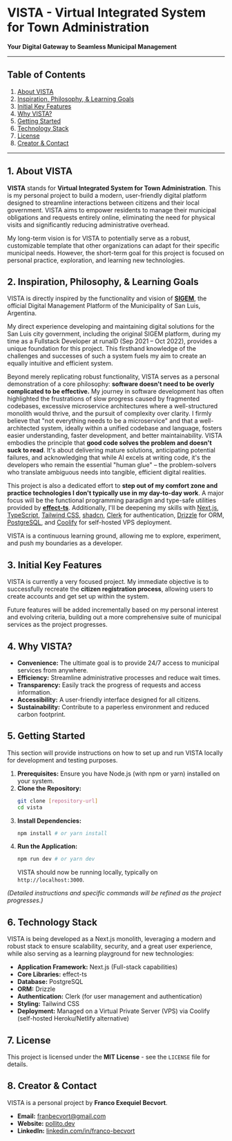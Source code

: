 # VISTA - Virtual Integrated System for Town Administration

**Your Digital Gateway to Seamless Municipal Management**

---

## Table of Contents

1.  [About VISTA](#about-vista)
2.  [Inspiration, Philosophy, & Learning Goals](#inspiration-philosophy--learning-goals)
3.  [Initial Key Features](#initial-key-features)
4.  [Why VISTA?](#why-vista)
5.  [Getting Started](#getting-started)
6.  [Technology Stack](#technology-stack)
7.  [License](#license)
8.  [Creator & Contact](#creator--contact)

---

## 1. About VISTA

**VISTA** stands for **Virtual Integrated System for Town Administration**. This is my personal project to build a modern, user-friendly digital platform designed to streamline interactions between citizens and their local government. VISTA aims to empower residents to manage their municipal obligations and requests entirely online, eliminating the need for physical visits and significantly reducing administrative overhead.

My long-term vision is for VISTA to potentially serve as a robust, customizable template that other organizations can adapt for their specific municipal needs. However, the short-term goal for this project is focused on personal practice, exploration, and learning new technologies.

## 2. Inspiration, Philosophy, & Learning Goals

VISTA is directly inspired by the functionality and vision of [**SIGEM**](https://sigem.sanluislaciudad.gob.ar/), the official Digital Management Platform of the Municipality of San Luis, Argentina.

My direct experience developing and maintaining digital solutions for the San Luis city government, including the original SIGEM platform, during my time as a Fullstack Developer at runaID (Sep 2021 – Oct 2022), provides a unique foundation for this project. This firsthand knowledge of the challenges and successes of such a system fuels my aim to create an equally intuitive and efficient system.

Beyond merely replicating robust functionality, VISTA serves as a personal demonstration of a core philosophy: **software doesn't need to be overly complicated to be effective.** My journey in software development has often highlighted the frustrations of slow progress caused by fragmented codebases, excessive microservice architectures where a well-structured monolith would thrive, and the pursuit of complexity over clarity. I firmly believe that "not everything needs to be a microservice" and that a well-architected system, ideally within a unified codebase and language, fosters easier understanding, faster development, and better maintainability. VISTA embodies the principle that **good code solves the problem and doesn't suck to read**. It's about delivering mature solutions, anticipating potential failures, and acknowledging that while AI excels at writing code, it's the developers who remain the essential "human glue" – the problem-solvers who translate ambiguous needs into tangible, efficient digital realities.

This project is also a dedicated effort to **step out of my comfort zone and practice technologies I don't typically use in my day-to-day work**. A major focus will be the functional programming paradigm and type-safe utilities provided by [**effect-ts**](https://effect.website/). Additionally, I'll be deepening my skills with [Next.js](https://nextjs.org/), [TypeScript](https://www.typescriptlang.org/), [Tailwind CSS](https://tailwindcss.com/), [shadcn](https://ui.shadcn.com/), [Clerk](https://clerk.com/) for authentication, [Drizzle](https://orm.drizzle.team/) for ORM, [PostgreSQL](https://www.postgresql.org/), and [Coolify](https://coolify.io/) for self-hosted VPS deployment.

VISTA is a continuous learning ground, allowing me to explore, experiment, and push my boundaries as a developer.

## 3. Initial Key Features

VISTA is currently a very focused project. My immediate objective is to successfully recreate the **citizen registration process**, allowing users to create accounts and get set up within the system.

Future features will be added incrementally based on my personal interest and evolving criteria, building out a more comprehensive suite of municipal services as the project progresses.

## 4. Why VISTA?

*   **Convenience:** The ultimate goal is to provide 24/7 access to municipal services from anywhere.
*   **Efficiency:** Streamline administrative processes and reduce wait times.
*   **Transparency:** Easily track the progress of requests and access information.
*   **Accessibility:** A user-friendly interface designed for all citizens.
*   **Sustainability:** Contribute to a paperless environment and reduced carbon footprint.

## 5. Getting Started

This section will provide instructions on how to set up and run VISTA locally for development and testing purposes.

1.  **Prerequisites:** Ensure you have Node.js (with npm or yarn) installed on your system.
2.  **Clone the Repository:**
    ```bash
    git clone [repository-url]
    cd vista
    ```
3.  **Install Dependencies:**
    ```bash
    npm install # or yarn install
    ```
4.  **Run the Application:**
    ```bash
    npm run dev # or yarn dev
    ```
    VISTA should now be running locally, typically on `http://localhost:3000`.

*(Detailed instructions and specific commands will be refined as the project progresses.)*

## 6. Technology Stack

VISTA is being developed as a Next.js monolith, leveraging a modern and robust stack to ensure scalability, security, and a great user experience, while also serving as a learning playground for new technologies:

*   **Application Framework:** Next.js (Full-stack capabilities)
*   **Core Libraries:** effect-ts
*   **Database:** PostgreSQL
*   **ORM:** Drizzle
*   **Authentication:** Clerk (for user management and authentication)
*   **Styling:** Tailwind CSS
*   **Deployment:** Managed on a Virtual Private Server (VPS) via Coolify (self-hosted Heroku/Netlify alternative)

## 7. License

This project is licensed under the **MIT License** - see the `LICENSE` file for details.

## 8. Creator & Contact

VISTA is a personal project by **Franco Exequiel Becvort**.

*   **Email:** [franbecvort@gmail.com](mailto:franbecvort@gmail.com)
*   **Website:** [pollito.dev](https://pollito.dev/)
*   **LinkedIn:** [linkedin.com/in/franco-becvort](https://linkedin.com/in/franco-becvort)
